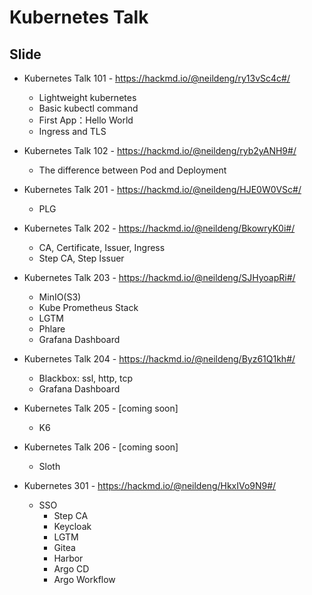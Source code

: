 # Kubernetes Talk

## Slide

- Kubernetes Talk 101 - https://hackmd.io/@neildeng/ry13vSc4c#/
  - Lightweight kubernetes
  - Basic kubectl command
  - First App：Hello World
  - Ingress and TLS

- Kubernetes Talk 102 - https://hackmd.io/@neildeng/ryb2yANH9#/
  - The difference between Pod and Deployment

- Kubernetes Talk 201 - https://hackmd.io/@neildeng/HJE0W0VSc#/
  - PLG

- Kubernetes Talk 202 - https://hackmd.io/@neildeng/BkowryK0i#/
  - CA, Certificate, Issuer, Ingress
  - Step CA, Step Issuer

- Kubernetes Talk 203 - https://hackmd.io/@neildeng/SJHyoapRi#/
  - MinIO(S3)
  - Kube Prometheus Stack
  - LGTM
  - Phlare
  - Grafana Dashboard

- Kubernetes Talk 204 - https://hackmd.io/@neildeng/Byz61Q1kh#/
  - Blackbox: ssl, http, tcp
  - Grafana Dashboard

- Kubernetes Talk 205 - [coming soon]
  - K6

- Kubernetes Talk 206 - [coming soon]
  - Sloth

- Kubernetes 301 - https://hackmd.io/@neildeng/HkxIVo9N9#/
  - SSO
    - Step CA
    - Keycloak
    - LGTM
    - Gitea
    - Harbor
    - Argo CD
    - Argo Workflow